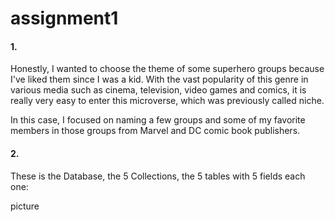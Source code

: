 # assignment1

<h4>1.</h4>
<p>
Honestly, I wanted to choose the theme of some superhero groups because I've liked them since I was a kid. With the vast popularity of this genre in various media such as cinema, television, video games and comics, it is really very easy to enter this microverse, which was previously called niche.
</p>
<p>
In this case, I focused on naming a few groups and some of my favorite members in those groups from Marvel and DC comic book publishers.
</p>
<h4>2.</h4>
<p>
These is the Database, the 5 Collections, the 5 tables with 5 fields each one:
</p>
<p>
picture
</p>

